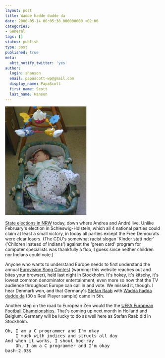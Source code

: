 ```yaml
---
layout: post
title: Wadde hadde dudde da
date: 2000-05-14 06:05:38.000000000 +02:00
categories:
- General
tags: []
status: publish
type: post
published: true
meta:
  aktt_notify_twitter: 'yes'
author:
  login: shanson
  email: papascott-wp@gmail.com
  display_name: PapaScott
  first_name: Scott
  last_name: Hanson
---
```

<p><img src="/wordpress/wp-content/uploads/2000/05/20000514001.jpg" height="350" width="262" border="0" alt="crh1405.jpg: " /></p>
<p><a href="http://www.cnn.com/2000/WORLD/europe/05/14/germany.state.election.ap/index.html">State elections in NRW</a> today, down where Andrea and André live. Unlike February's election in Schleswig-Holstein, which all 4 national parties could claim at least a small victory, in today all parties except the Free Democrats were clear losers. (The CDU's somewhat racist slogan 'Kinder statt nder' ('Children instead of Indians') against the 'green card' program for computer specialists was thankfully a flop, I guess since neither children nor Indians could vote.)</p>
<p>Anyone who wants to understand Europe needs to first understand the annual <a href="http://www.eurosong2000.com/">Eurovision Song Contest</a> (warning: this website reaches out and bites your browser), held last night in Stockholm. It's hokey, it's kitschy, it's lowest common denominator entertainment, even more so now that the TV audience throughout Europe can call in and vote. We missed it, though. I hear Denmark won, and that Germany's <a href="http://www3.alphamusic.com/cgi-bin/alphamusic.storefront/1013185312/Product/View/0743217305925">Stefan Raab</a> with <a href="http://www1.alphamusic.com/cgi-bin/rm.pl?http://212.86.33.115:8080/pressezhl/925/305/ZXOPYLEACBKGZMHLARGHLXAECGHW.rm">Wadda hadda dudde da</a> (30 s Real Player sample) came in 5th.</p>
<p>Another step on the road to European Zen would the the <a href="http://www.euro2000.org/">UEFA European Football Championships</a>. That's coming up next month in Holland and Belgium. Germany will be lucky to do as well here as Stefan Raab did in Stockholm. </p>
<pre>Oh, I am a C programmer and I'm okay
	I muck with indices and structs all day
And when it works, I shout hoo-ray
	Oh, I am a C programmer and I'm okay
bash-2.03$</pre>
